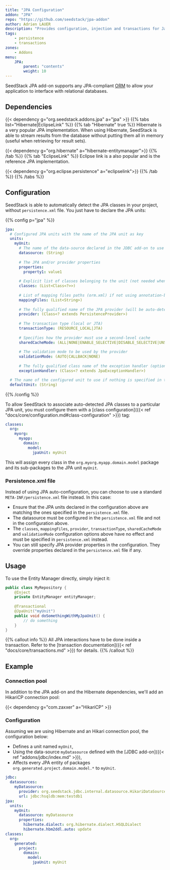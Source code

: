 ```yaml
---
title: "JPA Configuration"
addon: "JPA"
repo: "https://github.com/seedstack/jpa-addon"
author: Adrien LAUER
description: "Provides configuration, injection and transactions for Java Persistence API."
tags:
    - persistence
    - transactions
zones:
    - Addons
menu:
    JPA:
        parent: "contents"
        weight: 10
---
```


SeedStack JPA add-on supports any JPA-compliant [ORM](https://en.wikipedia.org/wiki/Object-relational_mapping) to allow 
your application to interface with relational databases.<!--more--> 

## Dependencies

{{< dependency g="org.seedstack.addons.jpa" a="jpa" >}}
{{% tabs list="Hibernate|EclipseLink" %}}
{{% tab "Hibernate" true %}}
Hibernate is a very popular JPA implementation. When using Hibernate, SeedStack is able to stream results from the database 
without putting them all in memory (useful when retrieving for result sets).

{{< dependency g="org.hibernate" a="hibernate-entitymanager">}}
{{% /tab %}}
{{% tab "EclipseLink" %}}
Eclipse link is a also popular and is the reference JPA implementation.

{{< dependency g="org.eclipse.persistence" a="eclipselink">}}
{{% /tab %}}
{{% /tabs %}}

## Configuration

SeedStack is able to automatically detect the JPA classes in your project, without `persistence.xml` file. You just have 
to declare the JPA units:

{{% config p="jpa" %}}
```yaml
jpa:
  # Configured JPA units with the name of the JPA unit as key
  units: 
    myUnit:
      # The name of the data-source declared in the JDBC add-on to use
      datasource: (String)
      
      # The JPA and/or provider properties
      properties:
        property1: value1
      
      # Explicit list of classes belonging to the unit (not needed when using auto-detection)
      classes: (List<Class<?>>)
      
      # List of mapping files paths (orm.xml) if not using annotation-based mapping 
      mappingFiles: (List<String>)
      
      # The fully qualified name of the JPA provider (will be auto-detected if not specified)
      provider: (Class<? extends PersistenceProvider>)
      
      # The transaction type (local or JTA)
      transactionType: (RESOURCE_LOCAL|JTA)
      
      # Specifies how the provider must use a second-level cache
      sharedCacheMode: (ALL|NONE|ENABLE_SELECTIVE|DISABLE_SELECTIVE|UNSPECIFIED)
      
      # The validation mode to be used by the provider
      validationMode: (AUTO|CALLBACK|NONE)
      
      # The fully qualified class name of the exception handler (optional)
      exceptionHandler: (Class<? extends JpaExceptionHandler>)

  # The name of the configured unit to use if nothing is specified in the '@JpaUnit' annotation    
  defaultUnit: (String)
```
{{% /config %}}   
 
To allow SeedStack to associate auto-detected JPA classes to a particular JPA unit, you must configure them with a 
[class configuration]({{< ref "docs/core/configuration.md#class-configuration" >}}) tag:

```yaml
classes:
  org:
    myorg:
      myapp:
        domain:
          model:
            jpaUnit: myUnit
```

This will assign every class in the `org.myorg.myapp.domain.model` package and its sub-packages to the 
JPA unit `myUnit`.

### Persistence.xml file

Instead of using JPA auto-configuration, you can choose to use a standard `META-INF/persistence.xml` file instead. In this
case: 

* Ensure that the JPA units declared in the configuration above are matching the ones specified in the `persistence.xml` file.
* The datasource must be configured in the `persistence.xml` file and not in the configuration above. 
* The `classes`, `mappingFiles`, `provider`, `transactionType`, `sharedCacheMode` and `validationMode` configuration options
above have no effect and must be specified in `persistence.xml` instead.
* You can still specify JPA provider properties in the configuration. They override properties declared in the `persistence.xml`
file if any.

## Usage

To use the Entity Manager directly, simply inject it:

```java
public class MyRepository {
    @Inject
    private EntityManager entityManager;
    
    @Transactional
    @JpaUnit("myUnit")
    public void doSomethingWithMyJpaUnit() {
        // do something
    }
}
```

{{% callout info %}}
All JPA interactions have to be done inside a transaction. Refer to the [transaction documentation]({{< ref "docs/core/transactions.md" >}}) for details. 
{{% /callout %}}

## Example

### Connection pool

In addition to the JPA add-on and the Hibernate dependencies, we'll add an HikariCP connection pool:

{{< dependency g="com.zaxxer" a="HikariCP" >}}

### Configuration

Assuming we are using Hibernate and an Hikari connection pool, the configuration below: 

* Defines a unit named `myUnit`,
* Using the data-source `myDatasource` defined with the [JDBC add-on]({{< ref "addons/jdbc/index.md" >}}),
* Affects every JPA entity of packages `org.generated.project.domain.model.*` to `myUnit`. 

```yaml
jdbc:
  datasources:
    myDatasource:
      provider: org.seedstack.jdbc.internal.datasource.HikariDataSourceProvider
      url: jdbc:hsqldb:mem:testdb1
jpa:
  units:
    myUnit:
      datasource: myDatasource
      properties:
        hibernate.dialect: org.hibernate.dialect.HSQLDialect
        hibernate.hbm2ddl.auto: update
classes:
  org:
    generated:
      project:
        domain:
          model:
            jpaUnit: myUnit
```

